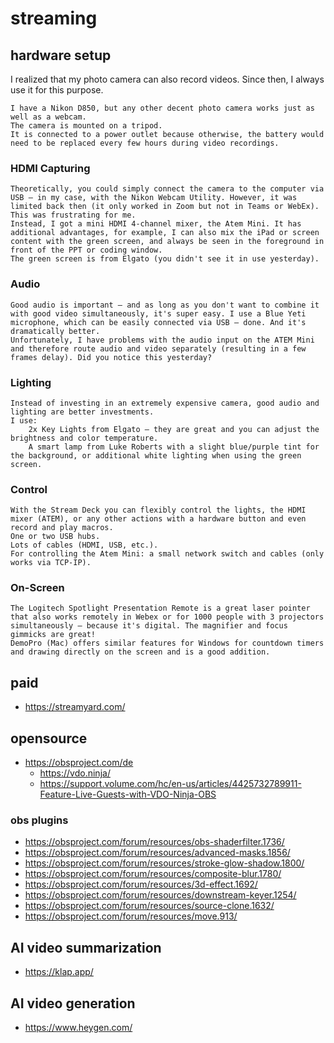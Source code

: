# streaming

## hardware setup

I realized that my photo camera can also record videos. Since then, I always use it for this purpose.

    I have a Nikon D850, but any other decent photo camera works just as well as a webcam.
    The camera is mounted on a tripod.
    It is connected to a power outlet because otherwise, the battery would need to be replaced every few hours during video recordings.

### HDMI Capturing

    Theoretically, you could simply connect the camera to the computer via USB – in my case, with the Nikon Webcam Utility. However, it was limited back then (it only worked in Zoom but not in Teams or WebEx).
    This was frustrating for me.
    Instead, I got a mini HDMI 4-channel mixer, the Atem Mini. It has additional advantages, for example, I can also mix the iPad or screen content with the green screen, and always be seen in the foreground in front of the PPT or coding window.
    The green screen is from Elgato (you didn't see it in use yesterday).

### Audio

    Good audio is important – and as long as you don't want to combine it with good video simultaneously, it's super easy. I use a Blue Yeti microphone, which can be easily connected via USB – done. And it's dramatically better.
    Unfortunately, I have problems with the audio input on the ATEM Mini and therefore route audio and video separately (resulting in a few frames delay). Did you notice this yesterday?

### Lighting

    Instead of investing in an extremely expensive camera, good audio and lighting are better investments.
    I use:
        2x Key Lights from Elgato – they are great and you can adjust the brightness and color temperature.
        A smart lamp from Luke Roberts with a slight blue/purple tint for the background, or additional white lighting when using the green screen.

### Control

    With the Stream Deck you can flexibly control the lights, the HDMI mixer (ATEM), or any other actions with a hardware button and even record and play macros.
    One or two USB hubs.
    Lots of cables (HDMI, USB, etc.).
    For controlling the Atem Mini: a small network switch and cables (only works via TCP-IP).

### On-Screen

    The Logitech Spotlight Presentation Remote is a great laser pointer that also works remotely in Webex or for 1000 people with 3 projectors simultaneously – because it's digital. The magnifier and focus gimmicks are great!
    DemoPro (Mac) offers similar features for Windows for countdown timers and drawing directly on the screen and is a good addition.


## paid
- https://streamyard.com/

## opensource
- https://obsproject.com/de
  - https://vdo.ninja/
  - https://support.volume.com/hc/en-us/articles/4425732789911-Feature-Live-Guests-with-VDO-Ninja-OBS

### obs plugins

- https://obsproject.com/forum/resources/obs-shaderfilter.1736/
- https://obsproject.com/forum/resources/advanced-masks.1856/
- https://obsproject.com/forum/resources/stroke-glow-shadow.1800/
- https://obsproject.com/forum/resources/composite-blur.1780/
- https://obsproject.com/forum/resources/3d-effect.1692/
- https://obsproject.com/forum/resources/downstream-keyer.1254/
- https://obsproject.com/forum/resources/source-clone.1632/
- https://obsproject.com/forum/resources/move.913/


## AI video summarization

- https://klap.app/

## AI video generation

- https://www.heygen.com/
